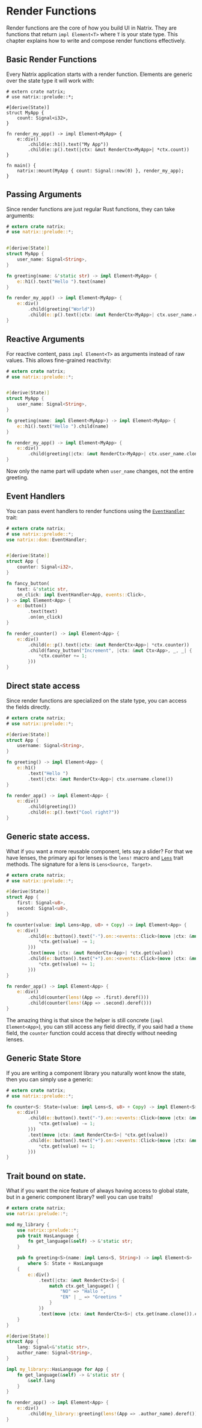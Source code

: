 # Render Functions

Render functions are the core of how you build UI in Natrix. They are functions that return `impl Element<T>` where `T` is your state type. This chapter explains how to write and compose render functions effectively.

## Basic Render Functions

Every Natrix application starts with a render function. Elements are generic over the state type it will work with:

```rust,no_run
# extern crate natrix;
# use natrix::prelude::*;

#[derive(State)]
struct MyApp {
    count: Signal<i32>,
}

fn render_my_app() -> impl Element<MyApp> {
    e::div()
        .child(e::h1().text("My App"))
        .child(e::p().text(|ctx: &mut RenderCtx<MyApp>| *ctx.count))
}

fn main() {
    natrix::mount(MyApp { count: Signal::new(0) }, render_my_app);
}
```

## Passing Arguments

Since render functions are just regular Rust functions, they can take arguments:

```rust
# extern crate natrix;
# use natrix::prelude::*;


#[derive(State)]
struct MyApp {
    user_name: Signal<String>,
}

fn greeting(name: &'static str) -> impl Element<MyApp> {
    e::h1().text("Hello ").text(name)
}

fn render_my_app() -> impl Element<MyApp> {
    e::div()
        .child(greeting("World"))
        .child(e::p().text(|ctx: &mut RenderCtx<MyApp>| ctx.user_name.clone()))
}
```

## Reactive Arguments

For reactive content, pass `impl Element<T>` as arguments instead of raw values. This allows fine-grained reactivity:

```rust
# extern crate natrix;
# use natrix::prelude::*;


#[derive(State)]
struct MyApp {
    user_name: Signal<String>,
}

fn greeting(name: impl Element<MyApp>) -> impl Element<MyApp> {
    e::h1().text("Hello ").child(name)
}

fn render_my_app() -> impl Element<MyApp> {
    e::div()
        .child(greeting(|ctx: &mut RenderCtx<MyApp>| ctx.user_name.clone()))
}
```

Now only the name part will update when `user_name` changes, not the entire greeting.

## Event Handlers

You can pass event handlers to render functions using the [`EventHandler`](dom::events::EventHandler) trait:

```rust
# extern crate natrix;
# use natrix::prelude::*;
use natrix::dom::EventHandler;


#[derive(State)]
struct App {
    counter: Signal<i32>,
}

fn fancy_button(
    text: &'static str,
    on_click: impl EventHandler<App, events::Click>,
) -> impl Element<App> {
    e::button()
        .text(text)
        .on(on_click)
}

fn render_counter() -> impl Element<App> {
    e::div()
        .child(e::p().text(|ctx: &mut RenderCtx<App>| *ctx.counter))
        .child(fancy_button("Increment", |ctx: &mut Ctx<App>, _, _| {
            *ctx.counter += 1;
        }))
}
```

## Direct state access
Since render functions are specialized on the state type, you can access the fields directly.

```rust
# extern crate natrix;
# use natrix::prelude::*;

#[derive(State)]
struct App {
    username: Signal<String>,
}

fn greeting() -> impl Element<App> {
    e::h1()
        .text("Hello ")
        .text(|ctx: &mut RenderCtx<App>| ctx.username.clone())
}

fn render_app() -> impl Element<App> {
    e::div()
        .child(greeting())
        .child(e::p().text("Cool right?"))
}
```

## Generic state access.
What if you want a more reusable component, lets say a slider?
For that we have lenses, the primary api for lenses is the `lens!` macro and [`Lens`](lens::Lens) trait methods.
The signature for a lens is `Lens<Source, Target>`.

```rust
# extern crate natrix;
# use natrix::prelude::*;

#[derive(State)]
struct App {
    first: Signal<u8>,
    second: Signal<u8>,
}

fn counter(value: impl Lens<App, u8> + Copy) -> impl Element<App> {
    e::div()
        .child(e::button().text("-").on::<events::Click>(move |ctx: &mut Ctx<App>, _, _| {
            *ctx.get(value) -= 1;
        }))
        .text(move |ctx: &mut RenderCtx<App>| *ctx.get(value))
        .child(e::button().text("+").on::<events::Click>(move |ctx: &mut Ctx<App>, _, _| {
            *ctx.get(value) += 1;
        }))
}

fn render_app() -> impl Element<App> {
    e::div()
        .child(counter(lens!(App => .first).deref()))
        .child(counter(lens!(App => .second).deref()))
}
```
The amazing thing is that since the helper is still concrete (`impl Element<App>`), you can still access any field directly, if you said had a `theme` field, the `counter` function could access that directly without needing lenses.

## Generic State Store
If you are writing a component library you naturally wont know the state, then you can simply use a generic:
```rust
# extern crate natrix;
# use natrix::prelude::*;

fn counter<S: State>(value: impl Lens<S, u8> + Copy) -> impl Element<S> {
    e::div()
        .child(e::button().text("-").on::<events::Click>(move |ctx: &mut Ctx<S>, _, _| {
            *ctx.get(value) -= 1;
        }))
        .text(move |ctx: &mut RenderCtx<S>| *ctx.get(value))
        .child(e::button().text("+").on::<events::Click>(move |ctx: &mut Ctx<S>, _, _| {
            *ctx.get(value) += 1;
        }))
}
```

## Trait bound on state.
What if you want the nice feature of always having access to global state, but in a generic component library? well you can use traits!
```rust
# extern crate natrix;
use natrix::prelude::*;

mod my_library {
    use natrix::prelude::*;
    pub trait HasLanguage {
        fn get_language(&self) -> &'static str;
    }

    pub fn greeting<S>(name: impl Lens<S, String>) -> impl Element<S>
        where S: State + HasLanguage
    {
        e::div()
            .text(|ctx: &mut RenderCtx<S>| {
                match ctx.get_language() {
                    "NO" => "Hallo ",
                    "EN" | _ => "Greetins "
                }
            })
            .text(move |ctx: &mut RenderCtx<S>| ctx.get(name.clone()).clone())
    }
}

#[derive(State)]
struct App {
    lang: Signal<&'static str>,
    author_name: Signal<String>,
}

impl my_library::HasLanguage for App {
    fn get_language(&self) -> &'static str {
        &self.lang
    }
}

fn render_app() -> impl Element<App> {
    e::div()
        .child(my_library::greeting(lens!(App => .author_name).deref()))
}
```
